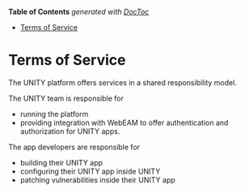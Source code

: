 <!-- START doctoc generated TOC please keep comment here to allow auto update -->
<!-- DON'T EDIT THIS SECTION, INSTEAD RE-RUN doctoc TO UPDATE -->
**Table of Contents**  *generated with [DocToc](https://github.com/thlorenz/doctoc)*

- [Terms of Service](#terms-of-service)

<!-- END doctoc generated TOC please keep comment here to allow auto update -->

# Terms of Service

The UNITY platform offers services in a shared responsibility model.

The UNITY team is responsible for

 * running the platform
 * providing integration with WebEAM to offer authentication and authorization for UNITY apps.

The app developers are responsible for

 * building their UNITY app
 * configuring their UNITY app inside UNITY
 * patching vulnerabilities inside their UNITY app
